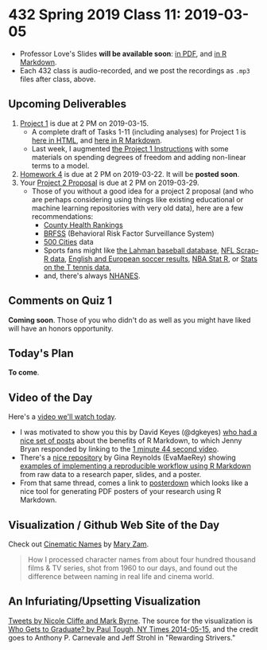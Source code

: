 # 432 Spring 2019 Class 11: 2019-03-05

- Professor Love's Slides **will be available soon**: [in PDF](https://github.com/THOMASELOVE/2019-432/blob/master/slides/class11/432_2019_slides11.pdf), and [in R Markdown](https://github.com/THOMASELOVE/2019-432/blob/master/slides/class11/432_2019_slides11.Rmd). 
- Each 432 class is audio-recorded, and we post the recordings as `.mp3` files after class, above.

## Upcoming Deliverables

1. [Project 1](https://github.com/THOMASELOVE/2019-432/tree/master/projects/project1) is due at 2 PM on 2019-03-15.
    - A complete draft of Tasks 1-11 (including analyses) for Project 1 is [here in HTML](http://rpubs.com/TELOVE/project1_demo_2019-432), and [here in R Markdown](https://github.com/THOMASELOVE/2019-432/blob/master/projects/project1-demo/432_2019_project1_demo_full_draft.Rmd).
    - Last week, I augmented [the Project 1 Instructions](https://github.com/THOMASELOVE/2019-432/tree/master/projects/project1) with some materials on spending degrees of freedom and adding non-linear terms to a model.
2. [Homework 4](https://github.com/THOMASELOVE/2019-432/tree/master/homework) is due at 2 PM on 2019-03-22. It will be **posted soon**.
3. Your [Project 2 Proposal](https://github.com/THOMASELOVE/2019-432/tree/master/projects) is due at 2 PM on 2019-03-29. 
    - Those of you without a good idea for a project 2 proposal (and who are perhaps considering using things like existing educational or machine learning repositories with very old data), here are a few recommendations:
        - [County Health Rankings](http://www.countyhealthrankings.org/explore-health-rankings/rankings-data-documentation)
        - [BRFSS](https://www.cdc.gov/brfss/index.html) (Behavioral Risk Factor Surveillance System)
        - [500 Cities](https://www.cdc.gov/500cities/index.htm) data
        - Sports fans might like [the Lahman baseball database](https://www.rdocumentation.org/packages/Lahman/versions/6.0-0), [NFL Scrap-R data](https://github.com/ryurko/nflscrapR-data/tree/master/games_data/regular_season), [English and European soccer results](https://github.com/jalapic/engsoccerdata), [NBA Stat R](https://github.com/abresler/nbastatR), or [Stats on the T tennis data](https://github.com/skoval/deuce),
        - and, there's always [NHANES](https://www.cdc.gov/nchs/nhanes/index.htm).

## Comments on Quiz 1

**Coming soon**. Those of you who didn't do as well as you might have liked will have an honors opportunity.

## Today's Plan

**To come**.

## Video of the Day

Here's a [video we'll watch today](https://www.youtube.com/watch?time_continue=1&v=s3JldKoA0zw). 

- I was motivated to show you this by David Keyes (@dgkeyes) [who had a nice set of posts](https://twitter.com/dgkeyes/status/1101554699566641152) about the benefits of R Markdown, to which Jenny Bryan responded by linking to the [1 minute 44 second video](https://www.youtube.com/watch?time_continue=1&v=s3JldKoA0zw).
- There's a [nice repository](https://github.com/EvaMaeRey/from_raw_data_to_paper_and_presentation) by Gina Reynolds (EvaMaeRey) showing [examples of implementing a reproducible workflow using R Markdown](https://github.com/EvaMaeRey/from_raw_data_to_paper_and_presentation) from raw data to a research paper, slides, and a poster.
- From that same thread, comes a link to [posterdown](https://github.com/brentthorne/posterdown) which looks like a nice tool for generating PDF posters of your research using R Markdown.

## Visualization / Github Web Site of the Day 

Check out [Cinematic Names](https://maryzam.github.io/movie-names/?utm_source=digg&utm_medium=email) by [Mary Zam](https://twitter.com/MaryZamCode). 

> How I processed character names from about four hundred thousand films & TV series, shot from 1960 to our days, and found out the difference between naming in real life and cinema world.

## An Infuriating/Upsetting Visualization

[Tweets by Nicole Cliffe and Mark Byrne](https://twitter.com/markwby/status/1101695099283668998). The source for the visualization is [Who Gets to Graduate? by Paul Tough, NY Times 2014-05-15](https://www.nytimes.com/2014/05/18/magazine/who-gets-to-graduate.html), and the credit goes to Anthony P. Carnevale and Jeff Strohl in "Rewarding Strivers."



